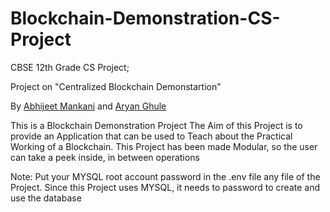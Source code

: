 # Blockchain-Demonstration-CS-Project
CBSE 12th Grade CS Project;

Project on "Centralized Blockchain Demonstartion"

By [Abhijeet Mankani](https://github.com/AbhijeetMankani) and [Aryan Ghule](https://github.com/Aryan-Ghule)


This is a Blockchain Demonstration Project
The Aim of this Project is to provide an Application that can be used to Teach about the Practical Working of a Blockchain.
This Project has been made Modular, so the user can take a peek inside, in between operations

Note: Put your MYSQL root account password in the .env file any file of the Project. 
Since this Project uses MYSQL, it needs to password to create and use the database
